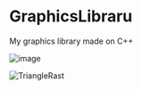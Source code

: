 # GraphicsLibraru
My graphics library made on C++

![image](https://github.com/killer-cobra/GraphicsLibraru/assets/99753982/cb131758-7532-4d11-a0b8-b7496bddf19c)

![TriangleRast](https://github.com/killer-cobra/GraphicsLibraru/assets/99753982/74e2c881-1924-4322-a2a6-5d8d8c319c9a)
